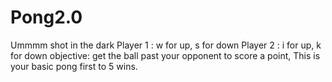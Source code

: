 # Pong2.0

Ummmm shot in the dark
Player 1 : w for up, s for down
Player 2 : i for up, k for down
 objective: get the ball past your opponent to score a point, This is your basic pong first to 5 wins.
 

